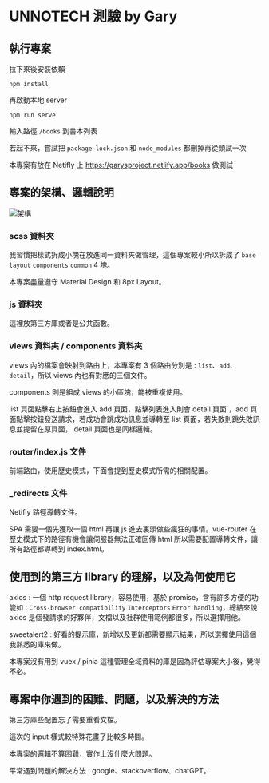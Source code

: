 # UNNOTECH 測驗 by Gary

## 執行專案

拉下來後安裝依賴

```
npm install
```

再啟動本地 server

```
npm run serve
```

輸入路徑 `/books` 到書本列表

若起不來，嘗試把 `package-lock.json` 和 `node_modules` 都刪掉再從頭試一次

本專案有放在 Netifly 上 https://garysproject.netlify.app/books 做測試


## 專案的架構、邏輯說明

![架構](https://github.com/yellow90249/interview-test/assets/42512704/81d584d3-4d07-49f6-a008-e8ec60b33d75)


### scss 資料夾

我習慣把樣式拆成小塊在放進同一資料夾做管理，這個專案較小所以拆成了 `base` `layout` `components` `common` 4 塊。

本專案盡量遵守 Material Design 和 8px Layout。

### js 資料夾

這裡放第三方庫或者是公共函數。

### views 資料夾 / components 資料夾

views 內的檔案會映射到路由上，本專案有 3 個路由分別是 : `list`、`add`、`detail`，所以 views 內也有對應的三個文件。

components 則是組成 views 的小區塊，能被重複使用。

list 頁面點擊右上按鈕會進入 add 頁面，點擊列表進入則會 detail 頁面`，add 頁面點擊按鈕發送請求，若成功會跳成功訊息並導轉至 list 頁面，若失敗則跳失敗訊息並提留在原頁面， detail 頁面也是同樣邏輯。

### router/index.js 文件

前端路由，使用歷史模式，下面會提到歷史模式所需的相關配置。

### _redirects 文件

Netifly 路徑導轉文件。

SPA 需要一個先獲取一個 html 再讓 js 進去裏頭做些瘋狂的事情。vue-router 在歷史模式下的路徑有機會讓伺服器無法正確回傳 html 所以需要配置導轉文件，讓所有路徑都導轉到 index.html。

## 使用到的第三方 library 的理解，以及為何使用它

axios : 一個 http request library，容易使用，基於 promise，含有許多方便的功能如 : `Cross-browser compatibility` `Interceptors` `Error handling`，總結來說 axios 是個發請求的好夥伴，文檔以及社群使用範例都很多，所以選擇用他。

sweetalert2 : 好看的提示庫，新增以及更新都需要顯示結果，所以選擇使用這個我熟悉的庫來做。

本專案沒有用到 vuex / pinia 這種管理全域資料的庫是因為評估專案大小後，覺得不必。

## 專案中你遇到的困難、問題，以及解決的方法

第三方庫些配置忘了需要重看文檔。

這次的 input 樣式較特殊花畫了比較多時間。

本專案的邏輯不算困難，實作上沒什麼大問題。

平常遇到問題的解決方法 : google、stackoverflow、chatGPT。
